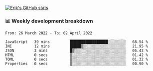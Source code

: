 [![Erik's GitHub stats](https://github-readme-stats.vercel.app/api?username=erik-petrov&theme=nightowl&show_icons=true)](https://github.com/anuraghazra/github-readme-stats)

### 📊 Weekly development breakdown
<!--START_SECTION:waka-->

```text
From: 26 March 2022 - To: 02 April 2022

JavaScript   39 mins         █████████████████░░░░░░░░   68.54 %
INI          12 mins         █████▒░░░░░░░░░░░░░░░░░░░   21.95 %
JSON         3 mins          █▒░░░░░░░░░░░░░░░░░░░░░░░   05.43 %
HTML         0 secs          ▒░░░░░░░░░░░░░░░░░░░░░░░░   01.42 %
TOML         0 secs          ▒░░░░░░░░░░░░░░░░░░░░░░░░   01.32 %
Properties   0 secs          ▒░░░░░░░░░░░░░░░░░░░░░░░░   00.90 %
```

<!--END_SECTION:waka-->


